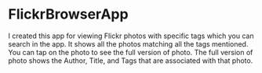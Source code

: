 # FlickrBrowserApp

I created this app for viewing Flickr photos with specific tags which you can search in the app.
It shows all the photos matching all the tags mentioned.
You can tap on the photo to see the full version of photo.
The full version of photo shows the Author, Title, and Tags that are associated with that photo.
